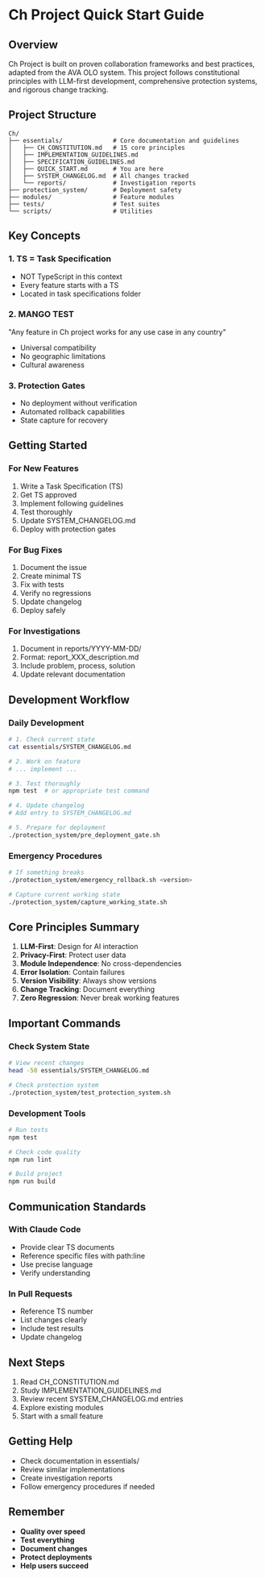 # Ch Project Quick Start Guide

## Overview

Ch Project is built on proven collaboration frameworks and best practices, adapted from the AVA OLO system. This project follows constitutional principles with LLM-first development, comprehensive protection systems, and rigorous change tracking.

## Project Structure

```
Ch/
├── essentials/              # Core documentation and guidelines
│   ├── CH_CONSTITUTION.md   # 15 core principles
│   ├── IMPLEMENTATION_GUIDELINES.md
│   ├── SPECIFICATION_GUIDELINES.md
│   ├── QUICK_START.md       # You are here
│   ├── SYSTEM_CHANGELOG.md  # All changes tracked
│   └── reports/             # Investigation reports
├── protection_system/       # Deployment safety
├── modules/                 # Feature modules
├── tests/                   # Test suites
└── scripts/                 # Utilities
```

## Key Concepts

### 1. TS = Task Specification
- NOT TypeScript in this context
- Every feature starts with a TS
- Located in task specifications folder

### 2. MANGO TEST
"Any feature in Ch project works for any use case in any country"
- Universal compatibility
- No geographic limitations
- Cultural awareness

### 3. Protection Gates
- No deployment without verification
- Automated rollback capabilities
- State capture for recovery

## Getting Started

### For New Features
1. Write a Task Specification (TS)
2. Get TS approved
3. Implement following guidelines
4. Test thoroughly
5. Update SYSTEM_CHANGELOG.md
6. Deploy with protection gates

### For Bug Fixes
1. Document the issue
2. Create minimal TS
3. Fix with tests
4. Verify no regressions
5. Update changelog
6. Deploy safely

### For Investigations
1. Document in reports/YYYY-MM-DD/
2. Format: report_XXX_description.md
3. Include problem, process, solution
4. Update relevant documentation

## Development Workflow

### Daily Development
```bash
# 1. Check current state
cat essentials/SYSTEM_CHANGELOG.md

# 2. Work on feature
# ... implement ...

# 3. Test thoroughly
npm test  # or appropriate test command

# 4. Update changelog
# Add entry to SYSTEM_CHANGELOG.md

# 5. Prepare for deployment
./protection_system/pre_deployment_gate.sh
```

### Emergency Procedures
```bash
# If something breaks
./protection_system/emergency_rollback.sh <version>

# Capture current working state
./protection_system/capture_working_state.sh
```

## Core Principles Summary

1. **LLM-First**: Design for AI interaction
2. **Privacy-First**: Protect user data
3. **Module Independence**: No cross-dependencies
4. **Error Isolation**: Contain failures
5. **Version Visibility**: Always show versions
6. **Change Tracking**: Document everything
7. **Zero Regression**: Never break working features

## Important Commands

### Check System State
```bash
# View recent changes
head -50 essentials/SYSTEM_CHANGELOG.md

# Check protection system
./protection_system/test_protection_system.sh
```

### Development Tools
```bash
# Run tests
npm test

# Check code quality
npm run lint

# Build project
npm run build
```

## Communication Standards

### With Claude Code
- Provide clear TS documents
- Reference specific files with path:line
- Use precise language
- Verify understanding

### In Pull Requests
- Reference TS number
- List changes clearly
- Include test results
- Update changelog

## Next Steps

1. Read CH_CONSTITUTION.md
2. Study IMPLEMENTATION_GUIDELINES.md
3. Review recent SYSTEM_CHANGELOG.md entries
4. Explore existing modules
5. Start with a small feature

## Getting Help

- Check documentation in essentials/
- Review similar implementations
- Create investigation reports
- Follow emergency procedures if needed

## Remember

- **Quality over speed**
- **Test everything**
- **Document changes**
- **Protect deployments**
- **Help users succeed**
